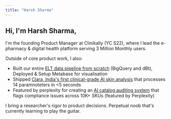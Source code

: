 ```yaml
---
title: "Harsh Sharma"
---
```


## Hi, I'm Harsh Sharma, 

I'm the founding Product Manager at Clinikally (YC S22), where I lead the e-pharmacy & digital health platform serving 3 Million Monthly users.

Outside of core product work, I also:

* Built our entire [ELT data pipeline from scratch](/posts/building-elt-pipeline-clinikally/) (BigQuery and dBt), Deployed & Setup Metabase for visualisation
* Shipped [Clara, India's first clinical-grade AI skin analysis](https://clara.clinikally.com/) that processes 14 paramnoteters in <5 seconds
* Featured by perplexity for creating an [AI catalog auditing system](https://www.perplexity.ai/api-platform/case-studies/clinikally) that flags compliance issues across 10K+ SKUs (featured by Perplexity)

I bring a researcher's rigor to product decisions. Perpetual noob that's currently learning to play the guitar.